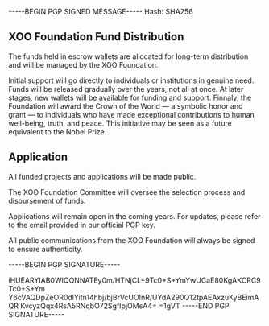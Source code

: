 -----BEGIN PGP SIGNED MESSAGE-----
Hash: SHA256

## XOO Foundation Fund Distribution

The funds held in escrow wallets are allocated for long-term distribution and will be managed by the XOO Foundation. 

Initial support will go directly to individuals or institutions in genuine need. Funds will be released gradually over the years, not all at once. At later stages, new wallets will be available for funding and support. Finnaly, the Foundation will award the Crown of the World — a symbolic honor and grant — to individuals who have made exceptional contributions to human well-being, truth, and peace. This initiative may be seen as a future equivalent to the Nobel Prize.

## Application

All funded projects and applications will be made public.

The XOO Foundation Committee will oversee the selection process and disbursement of funds.

Applications will remain open in the coming years. For updates, please refer to the email provided in our official PGP key.

All public communications from the XOO Foundation will always be signed to ensure authenticity.

-----BEGIN PGP SIGNATURE-----

iHUEARYIAB0WIQQNNATEy0m/HTNjCL+9Tc0+S+YmYwUCaE80KgAKCRC9Tc0+S+Ym
Y6cVAQDpZeOR0dlYitn14hbj/bjBrVcUOInR/UYdA290Q12tpAEAxzuKyBEimAQR
KvcyzQqx4RsA5RNqbO72SgfIpjOMsA4=
=1gVT
-----END PGP SIGNATURE-----
